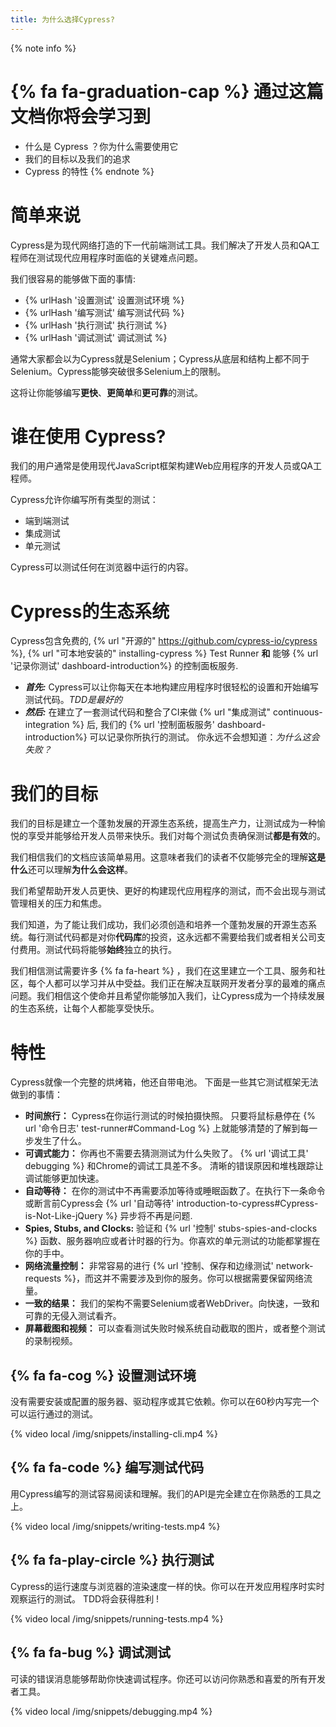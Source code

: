 ```yaml
---
title: 为什么选择Cypress?
---
```


{% note info %}
# {% fa fa-graduation-cap %} 通过这篇文档你将会学习到

- 什么是 Cypress ？你为什么需要使用它
- 我们的目标以及我们的追求
- Cypress 的特性
{% endnote %}

# 简单来说

Cypress是为现代网络打造的下一代前端测试工具。我们解决了开发人员和QA工程师在测试现代应用程序时面临的关键难点问题。

我们很容易的能够做下面的事情:

- {% urlHash '设置测试' 设置测试环境 %}
- {% urlHash '编写测试' 编写测试代码 %}
- {% urlHash '执行测试' 执行测试 %}
- {% urlHash '调试测试' 调试测试 %}

通常大家都会以为Cypress就是Selenium；Cypress从底层和结构上都不同于Selenium。Cypress能够突破很多Selenium上的限制。

这将让你能够编写**更快**、**更简单**和**更可靠**的测试。

# 谁在使用 Cypress?

我们的用户通常是使用现代JavaScript框架构建Web应用程序的开发人员或QA工程师。

Cypress允许你编写所有类型的测试：

- 端到端测试
- 集成测试
- 单元测试

Cypress可以测试任何在浏览器中运行的内容。

# Cypress的生态系统

Cypress包含免费的, {% url "开源的" https://github.com/cypress-io/cypress %}, {% url "可本地安装的" installing-cypress %} Test Runner **和** 能够 {% url '记录你测试' dashboard-introduction%} 的控制面板服务.

- ***首先:*** Cypress可以让你每天在本地构建应用程序时很轻松的设置和开始编写测试代码。*TDD是最好的*
- ***然后:*** 在建立了一套测试代码和整合了CI来做 {% url "集成测试" continuous-integration %} 后, 我们的 {% url '控制面板服务' dashboard-introduction%} 可以记录你所执行的测试。 你永远不会想知道：*为什么这会失败？*

# 我们的目标

我们的目标是建立一个蓬勃发展的开源生态系统，提高生产力，让测试成为一种愉悦的享受并能够给开发人员带来快乐。我们对每个测试负责确保测试**都是有效**的。

我们相信我们的文档应该简单易用。这意味者我们的读者不仅能够完全的理解**这是什么**还可以理解**为什么会这样**。

我们希望帮助开发人员更快、更好的构建现代应用程序的测试，而不会出现与测试管理相关的压力和焦虑。

我们知道，为了能让我们成功，我们必须创造和培养一个蓬勃发展的开源生态系统。每行测试代码都是对你**代码库**的投资，这永远都不需要给我们或者相关公司支付费用。测试代码将能够**始终**独立的执行。

我们相信测试需要许多 {% fa fa-heart %} ，我们在这里建立一个工具、服务和社区，每个人都可以学习并从中受益。我们正在解决互联网开发者分享的最难的痛点问题。我们相信这个使命并且希望你能够加入我们，让Cypress成为一个持续发展的生态系统，让每个人都能享受快乐。

# 特性

Cypress就像一个完整的烘烤箱，他还自带电池。 下面是一些其它测试框架无法做到的事情：

- **时间旅行：** Cypress在你运行测试的时候拍摄快照。 只要将鼠标悬停在 {% url '命令日志' test-runner#Command-Log %} 上就能够清楚的了解到每一步发生了什么。
- **可调式能力：** 你再也不需要去猜测测试为什么失败了。 {% url '调试工具' debugging %} 和Chrome的调试工具差不多。 清晰的错误原因和堆栈跟踪让调试能够更加快速。
- **自动等待：** 在你的测试中不再需要添加等待或睡眠函数了。在执行下一条命令或断言前Cypress会 {% url '自动等待' introduction-to-cypress#Cypress-is-Not-Like-jQuery %} 异步将不再是问题.
- **Spies, Stubs, and Clocks:** 验证和 {% url '控制' stubs-spies-and-clocks %} 函数、服务器响应或者计时器的行为。你喜欢的单元测试的功能都掌握在你的手中。
- **网络流量控制：** 非常容易的进行 {% url '控制、保存和边缘测试' network-requests %}，而这并不需要涉及到你的服务。你可以根据需要保留网络流量。
- **一致的结果：** 我们的架构不需要Selenium或者WebDriver。向快速，一致和可靠的无侵入测试看齐。
- **屏幕截图和视频：** 可以查看测试失败时候系统自动截取的图片，或者整个测试的录制视频。

## {% fa fa-cog %} 设置测试环境

没有需要安装或配置的服务器、驱动程序或其它依赖。你可以在60秒内写完一个可以运行通过的测试。

{% video local /img/snippets/installing-cli.mp4 %}

## {% fa fa-code %} 编写测试代码

用Cypress编写的测试容易阅读和理解。我们的API是完全建立在你熟悉的工具之上。

{% video local /img/snippets/writing-tests.mp4 %}

## {% fa fa-play-circle %} 执行测试

Cypress的运行速度与浏览器的渲染速度一样的快。你可以在开发应用程序时实时观察运行的测试。 TDD将会获得胜利 !

{% video local /img/snippets/running-tests.mp4 %}

## {% fa fa-bug %} 调试测试

可读的错误消息能够帮助你快速调试程序。你还可以访问你熟悉和喜爱的所有开发者工具。

{% video local /img/snippets/debugging.mp4 %}
